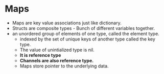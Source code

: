 # Maps
- Maps are key value associations just like dictionary.
- Structs are composite types - Bunch of different variables together.
- an unordered group of elements of one type, called the element type.
    * indexed by the set of unique keys of another type called the key type.
    * The value of unintialized type is nil.
    -  **It is reference type** 
    - **Channels are also reference type.**
    - Maps store pointer to the underlying data.
    